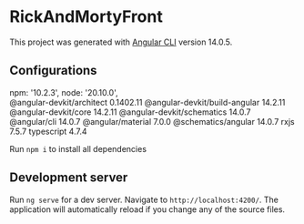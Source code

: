 # RickAndMortyFront

This project was generated with [Angular CLI](https://github.com/angular/angular-cli) version 14.0.5.

## Configurations

npm: '10.2.3',
node: '20.10.0',  
@angular-devkit/architect       0.1402.11
@angular-devkit/build-angular   14.2.11
@angular-devkit/core            14.2.11
@angular-devkit/schematics      14.0.7
@angular/cli                    14.0.7
@angular/material               7.0.0
@schematics/angular             14.0.7
rxjs                            7.5.7
typescript                      4.7.4

Run `npm i` to install all dependencies

## Development server

Run `ng serve` for a dev server. Navigate to `http://localhost:4200/`. The application will automatically reload if you change any of the source files.
